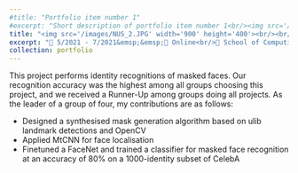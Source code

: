 ```yaml
---
#title: "Portfolio item number 1"
#excerpt: "Short description of portfolio item number 1<br/><img src='/images/500x300.png'>"
title: "<img src='/images/NUS_2.JPG' width='900' height='400'><br/><br/>Masked-Unmasked Face Recognition"
excerpt: "📅 5/2021 - 7/2021&emsp;&emsp;📍 Online<br/>🏫 School of Computing, National University of Singapore<br/>🤝 with LI Zuguang 李祖光, ZHANG Hao 张昊, ZHANG Zhiqi 张志奇<br/>🏷️ Face recognition, MtCNN, FaceNet, landmark detection, synthesised mask generation, CelebA<br/>"
collection: portfolio
---
```


This project performs identity recognitions of masked faces. Our recognition accuracy was the highest among all groups choosing this project, and we received a Runner-Up among groups doing all projects. As the leader of a group of four, my contributions are as follows:
 - Designed a synthesised mask generation algorithm based on ulib landmark detections and OpenCV
 - Applied MtCNN for face localisation
 - Finetuned a FaceNet and trained a classifier for masked face recognition at an accuracy of 80% on a 1000-identity subset of CelebA


